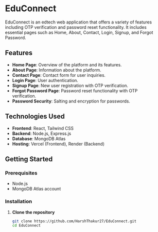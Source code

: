 # EduConnect

EduConnect is an edtech web application that offers a variety of features including OTP verification and password reset functionality. It includes essential pages such as Home, About, Contact, Login, Signup, and Forgot Password.

## Features

- **Home Page**: Overview of the platform and its features.
- **About Page**: Information about the platform.
- **Contact Page**: Contact form for user inquiries.
- **Login Page**: User authentication.
- **Signup Page**: New user registration with OTP verification.
- **Forgot Password Page**: Password reset functionality with OTP verification.
- **Password Security**: Salting and encryption for passwords.

## Technologies Used

- **Frontend**: React, Tailwind CSS
- **Backend**: Node.js, Express.js
- **Database**: MongoDB Atlas
- **Hosting**: Vercel (Frontend), Render (Backend)

## Getting Started

### Prerequisites

- Node.js
- MongoDB Atlas account

### Installation

1. **Clone the repository**
   ```bash
   git clone https://github.com/HarshThakur27/EduConnect.git
   cd EduConnect

